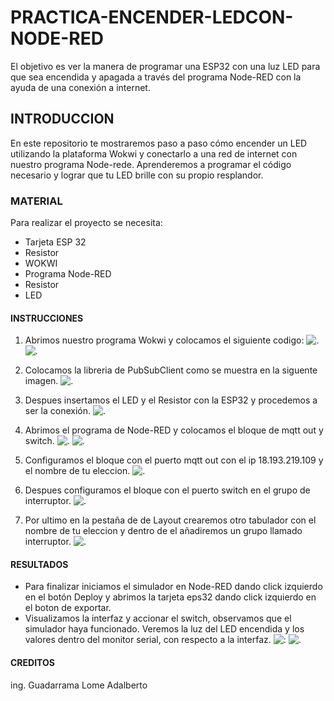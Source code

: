 # PRACTICA-ENCENDER-LEDCON-NODE-RED
El objetivo es ver la  manera de programar una ESP32 con una luz LED para que sea encendida y apagada a través del programa Node-RED con la ayuda de una conexión a internet.
## INTRODUCCION 
En este repositorio te mostraremos paso a paso cómo encender un LED utilizando la plataforma Wokwi y conectarlo a una red de internet con nuestro programa Node-rede. Aprenderemos a programar el código necesario y lograr que tu LED brille con su propio resplandor. 
### MATERIAL
Para realizar el proyecto se necesita:
* Tarjeta ESP 32
* Resistor
* WOKWI
* Programa Node-RED
* Resistor
* LED
#### INSTRUCCIONES 
1. Abrimos nuestro programa Wokwi y colocamos el siguiente codigo:
![.](https://github.com/AdalGuadarrama/PRACTICA-ENCENDER-LEDCON-NODE-RED/blob/main/l1.png)
![.](https://github.com/AdalGuadarrama/PRACTICA-ENCENDER-LEDCON-NODE-RED/blob/main/l2.png)

2. Colocamos la libreria de PubSubClient como se muestra en la siguente imagen.
![.](https://github.com/AdalGuadarrama/PRACTICA-ENCENDER-LEDCON-NODE-RED/blob/main/l3.png)

3. Despues  insertamos el LED y el Resistor con la ESP32 y procedemos a ser la conexión.
![.](https://github.com/AdalGuadarrama/PRACTICA-ENCENDER-LEDCON-NODE-RED/blob/main/l4.png)

4. Abrimos el programa de Node-RED y colocamos el bloque de mqtt out y switch.
![.](https://github.com/AdalGuadarrama/PRACTICA-ENCENDER-LEDCON-NODE-RED/blob/main/s0.0.png)
![.](https://github.com/AdalGuadarrama/PRACTICA-ENCENDER-LEDCON-NODE-RED/blob/main/I5.png)
5. Configuramos el bloque con el puerto mqtt out con el ip 18.193.219.109 y el nombre de tu eleccion.
![.](https://github.com/AdalGuadarrama/PRACTICA-ENCENDER-LEDCON-NODE-RED/blob/main/I6.png)

6. Despues configuramos el bloque con el puerto switch en el grupo de interruptor.
![.](https://github.com/AdalGuadarrama/PRACTICA-ENCENDER-LEDCON-NODE-RED/blob/main/i7.png)

7. Por ultimo en la pestaña de de Layout crearemos otro tabulador con el nombre de tu eleccion y dentro de el añadiremos un grupo llamado interruptor.
![.](https://github.com/AdalGuadarrama/PRACTICA-ENCENDER-LEDCON-NODE-RED/blob/main/i8.png)

#### RESULTADOS 
* Para finalizar iniciamos el simulador en Node-RED dando click izquierdo en el botón Deploy y abrimos la tarjeta eps32 dando click izquierdo en el boton de exportar.
* Visualizamos  la interfaz y accionar el switch, observamos que el simulador haya funcionado. Veremos la luz del LED encendida y los valores dentro del monitor serial, con respecto a la interfaz.
![:](https://github.com/AdalGuadarrama/PRACTICA-ENCENDER-LEDCON-NODE-RED/blob/main/i10.png)
![.](https://github.com/AdalGuadarrama/PRACTICA-ENCENDER-LEDCON-NODE-RED/blob/main/i9.0.png)

#### CREDITOS
ing. Guadarrama Lome Adalberto 
